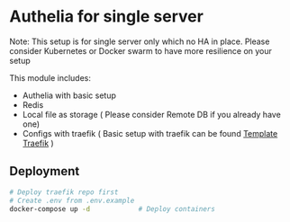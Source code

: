 # Authelia for single server

Note: This setup is for single server only which no HA in place. Please consider Kubernetes or Docker swarm to have more resilience on your setup

This module includes:

- Authelia with basic setup
- Redis
- Local file as storage ( Please consider Remote DB if you already have one)
- Configs with traefik ( Basic setup with traefik can be found [Template Traefik](https://github.com/owl-king/template-traefik) )

## Deployment

```bash
# Deploy traefik repo first
# Create .env from .env.example
docker-compose up -d 			# Deploy containers
```
